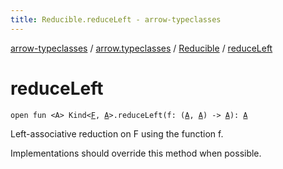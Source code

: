 ```yaml
---
title: Reducible.reduceLeft - arrow-typeclasses
---
```


[arrow-typeclasses](../../index.html) / [arrow.typeclasses](../index.html) / [Reducible](index.html) / [reduceLeft](./reduce-left.html)

# reduceLeft

`open fun <A> Kind<`[`F`](index.html#F)`, `[`A`](reduce-left.html#A)`>.reduceLeft(f: (`[`A`](reduce-left.html#A)`, `[`A`](reduce-left.html#A)`) -> `[`A`](reduce-left.html#A)`): `[`A`](reduce-left.html#A)

Left-associative reduction on F using the function f.

Implementations should override this method when possible.

